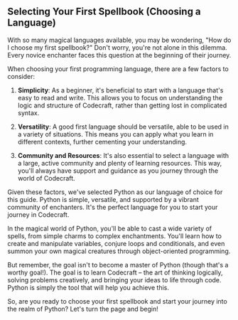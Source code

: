 ## Selecting Your First Spellbook (Choosing a Language)

With so many magical languages available, you may be wondering, "How do I choose my first spellbook?" Don't worry, you're not alone in this dilemma. Every novice enchanter faces this question at the beginning of their journey.

When choosing your first programming language, there are a few factors to consider:

1. **Simplicity**: As a beginner, it's beneficial to start with a language that's easy to read and write. This allows you to focus on understanding the logic and structure of Codecraft, rather than getting lost in complicated syntax.

2. **Versatility**: A good first language should be versatile, able to be used in a variety of situations. This means you can apply what you learn in different contexts, further cementing your understanding.

3. **Community and Resources**: It's also essential to select a language with a large, active community and plenty of learning resources. This way, you'll always have support and guidance as you journey through the world of Codecraft.

Given these factors, we've selected Python as our language of choice for this guide. Python is simple, versatile, and supported by a vibrant community of enchanters. It's the perfect language for you to start your journey in Codecraft.

In the magical world of Python, you'll be able to cast a wide variety of spells, from simple charms to complex enchantments. You'll learn how to create and manipulate variables, conjure loops and conditionals, and even summon your own magical creatures through object-oriented programming.

But remember, the goal isn't to become a master of Python (though that's a worthy goal!). The goal is to learn Codecraft – the art of thinking logically, solving problems creatively, and bringing your ideas to life through code. Python is simply the tool that will help you achieve this.

So, are you ready to choose your first spellbook and start your journey into the realm of Python? Let's turn the page and begin!